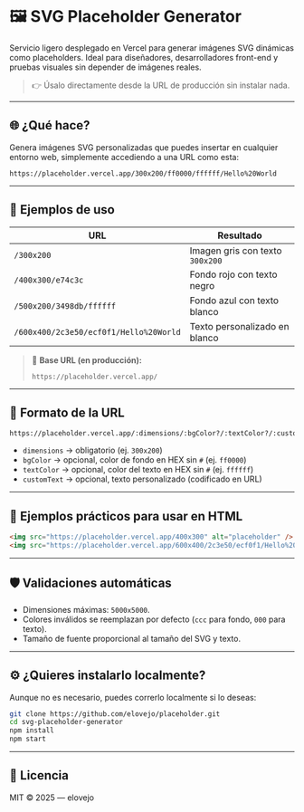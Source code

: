 # 🖼️ SVG Placeholder Generator

Servicio ligero desplegado en Vercel para generar imágenes SVG dinámicas como placeholders. Ideal para diseñadores, desarrolladores front-end y pruebas visuales sin depender de imágenes reales.

> 👉 Úsalo directamente desde la URL de producción sin instalar nada.

---

## 🌐 ¿Qué hace?

Genera imágenes SVG personalizadas que puedes insertar en cualquier entorno web, simplemente accediendo a una URL como esta:

```
https://placeholder.vercel.app/300x200/ff0000/ffffff/Hello%20World
```

---

## 🚀 Ejemplos de uso

| URL | Resultado |
|-----|----------|
| `/300x200` | Imagen gris con texto `300x200` |
| `/400x300/e74c3c` | Fondo rojo con texto negro |
| `/500x200/3498db/ffffff` | Fondo azul con texto blanco |
| `/600x400/2c3e50/ecf0f1/Hello%20World` | Texto personalizado en blanco |

> 🔗 **Base URL (en producción):**
>
> ```
> https://placeholder.vercel.app/
> ```

---

## 🔧 Formato de la URL

```
https://placeholder.vercel.app/:dimensions/:bgColor?/:textColor?/:customText?
```

- `dimensions` → obligatorio (ej. `300x200`)
- `bgColor` → opcional, color de fondo en HEX sin `#` (ej. `ff0000`)
- `textColor` → opcional, color del texto en HEX sin `#` (ej. `ffffff`)
- `customText` → opcional, texto personalizado (codificado en URL)

---

## 🧪 Ejemplos prácticos para usar en HTML

```html
<img src="https://placeholder.vercel.app/400x300" alt="placeholder" />
<img src="https://placeholder.vercel.app/600x400/2c3e50/ecf0f1/Hello%20World" alt="custom" />
```

---

## 🛡️ Validaciones automáticas

- Dimensiones máximas: `5000x5000`.
- Colores inválidos se reemplazan por defecto (`ccc` para fondo, `000` para texto).
- Tamaño de fuente proporcional al tamaño del SVG y texto.

---

## ⚙️ ¿Quieres instalarlo localmente?

Aunque no es necesario, puedes correrlo localmente si lo deseas:

```bash
git clone https://github.com/elovejo/placeholder.git
cd svg-placeholder-generator
npm install
npm start
```

---


## 📄 Licencia

MIT © 2025 — elovejo
